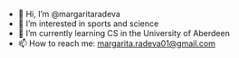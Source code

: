 - 👋 Hi, I’m @margaritaradeva
- 👀 I’m interested in sports and science
- 🌱 I’m currently learning CS in the University of Aberdeen
- 📫 How to reach me: margarita.radeva01@gmail.com

<!---
margaritaradeva/margaritaradeva is a ✨ special ✨ repository because its `README.md` (this file) appears on your GitHub profile.
You can click the Preview link to take a look at your changes.
--->
